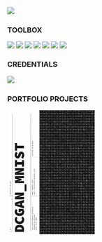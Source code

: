 <img src="https://github.com/UmbertoFasci/UmbertoFasci/blob/main/welcome_github.gif">

### TOOLBOX
 <img src="https://cdn.jsdelivr.net/gh/devicons/devicon/icons/python/python-original.svg" width="40"/>  <img src="https://cdn.jsdelivr.net/gh/devicons/devicon/icons/tensorflow/tensorflow-original.svg" width="40"/>   <img src="https://cdn.jsdelivr.net/gh/devicons/devicon/icons/jupyter/jupyter-original.svg" width="40"/>   <img src="https://cdn.jsdelivr.net/gh/devicons/devicon/icons/linux/linux-original.svg" width="40"/>  <img src="https://cdn.jsdelivr.net/gh/devicons/devicon/icons/r/r-original.svg" width="40"/>  <img src="https://cdn.jsdelivr.net/gh/devicons/devicon/icons/vscode/vscode-original.svg" width="40"/>  <img src="https://cdn.jsdelivr.net/gh/devicons/devicon/icons/rstudio/rstudio-original.svg" width="40"/>

### CREDENTIALS
<img src="https://api.accredible.com/v1/frontend/credential_website_embed_image/badge/56236130" width="60">

### PORTFOLIO PROJECTS
<img src="https://github.com/UmbertoFasci/UmbertoFasci/blob/main/DCGAN_1.png" width="200">
